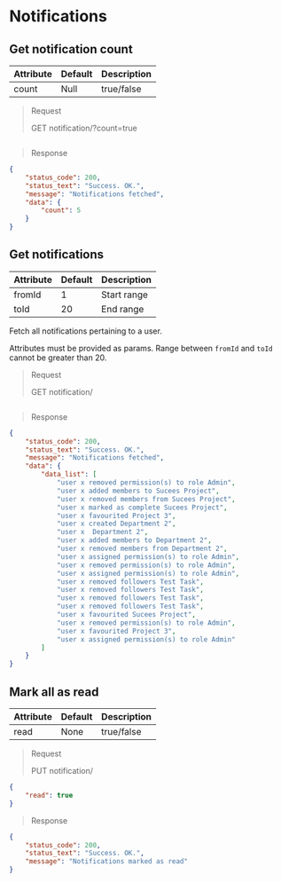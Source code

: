 # Notifications

## Get notification count

Attribute  | Default | Description
---------- | ------- | -----------
count      | Null    | true/false


> Request
>
> GET notification/?count=true

```json

```

> Response

```json
{
    "status_code": 200,
    "status_text": "Success. OK.",
    "message": "Notifications fetched",
    "data": {
        "count": 5
    }
}
```

## Get notifications

Attribute | Default  | Description
--------- | -------- | -----------
fromId    | 1        | Start range
toId      | 20       | End range


Fetch all notifications pertaining to a user.

Attributes must be provided as params.
Range between `fromId` and `toId` cannot be greater than 20.

> Request
>
> GET notification/

```json

```

> Response

```json
{
    "status_code": 200,
    "status_text": "Success. OK.",
    "message": "Notifications fetched",
    "data": {
        "data_list": [
            "user x removed permission(s) to role Admin",
            "user x added members to Sucees Project",
            "user x removed members from Sucees Project",
            "user x marked as complete Sucees Project",
            "user x favourited Project 3",
            "user x created Department 2",
            "user x  Department 2",
            "user x added members to Department 2",
            "user x removed members from Department 2",
            "user x assigned permission(s) to role Admin",
            "user x removed permission(s) to role Admin",
            "user x assigned permission(s) to role Admin",
            "user x removed followers Test Task",
            "user x removed followers Test Task",
            "user x removed followers Test Task",
            "user x removed followers Test Task",
            "user x favourited Sucees Project",
            "user x removed permission(s) to role Admin",
            "user x favourited Project 3",
            "user x assigned permission(s) to role Admin"
        ]
    }
}
```

## Mark all as read

Attribute  | Default | Description
---------- | ------- | -----------
read       | None    | true/false


> Request
>
> PUT notification/

```json
{
	"read": true
}
```

> Response

```json
{
    "status_code": 200,
    "status_text": "Success. OK.",
    "message": "Notifications marked as read"
}
```